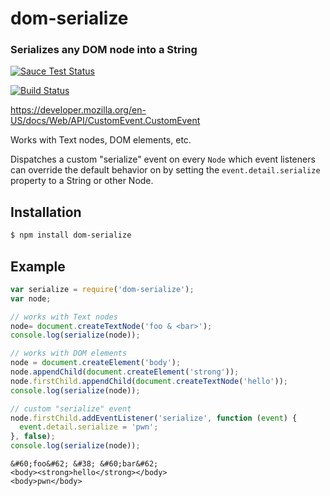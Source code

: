 dom-serialize
=============
### Serializes any DOM node into a String

[![Sauce Test Status](https://saucelabs.com/browser-matrix/dom-serialize.svg)](https://saucelabs.com/u/dom-serialize)

[![Build Status](https://travis-ci.org/webmodules/dom-serialize.svg?branch=master)](https://travis-ci.org/webmodules/dom-serialize)

https://developer.mozilla.org/en-US/docs/Web/API/CustomEvent.CustomEvent

Works with Text nodes, DOM elements, etc.

Dispatches a custom "serialize" event on every `Node` which event listeners
can override the default behavior on by setting the `event.detail.serialize`
property to a String or other Node.


Installation
------------

``` bash
$ npm install dom-serialize
```


Example
-------

``` js
var serialize = require('dom-serialize');
var node;

// works with Text nodes
node= document.createTextNode('foo & <bar>');
console.log(serialize(node));

// works with DOM elements
node = document.createElement('body');
node.appendChild(document.createElement('strong'));
node.firstChild.appendChild(document.createTextNode('hello'));
console.log(serialize(node));

// custom "serialize" event
node.firstChild.addEventListener('serialize', function (event) {
  event.detail.serialize = 'pwn';
}, false);
console.log(serialize(node));
```

```
&#60;foo&#62; &#38; &#60;bar&#62;
<body><strong>hello</strong></body>
<body>pwn</body>
```
